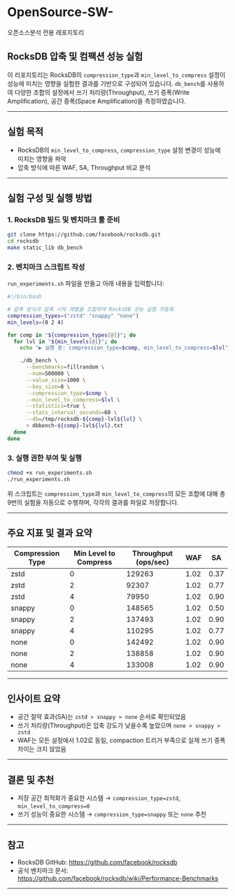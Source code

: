 # OpenSource-SW-
오픈소스분석 전용 레포지토리


## RocksDB 압축 및 컴팩션 성능 실험

이 리포지토리는 RocksDB의 `compression_type`과 `min_level_to_compress` 설정이 성능에 미치는 영향을 실험한 결과를 기반으로 구성되어 있습니다. `db_bench`를 사용하여 다양한 조합의 설정에서 쓰기 처리량(Throughput), 쓰기 증폭(Write Amplification), 공간 증폭(Space Amplification)을 측정하였습니다.

---

## 실험 목적

- RocksDB의 `min_level_to_compress`, `compression_type` 설정 변경이 성능에 미치는 영향을 파악
- 압축 방식에 따른 WAF, SA, Throughput 비교 분석

---

## 실험 구성 및 실행 방법

### 1. RocksDB 빌드 및 벤치마크 툴 준비

```bash
git clone https://github.com/facebook/rocksdb.git
cd rocksdb
make static_lib db_bench
```

### 2. 벤치마크 스크립트 작성

`run_experiments.sh` 파일을 만들고 아래 내용을 입력합니다:

```bash
#!/bin/bash

# 압축 방식과 압축 시작 레벨을 조합하여 RocksDB 성능 실험 자동화
compression_types=("zstd" "snappy" "none")
min_levels=(0 2 4)

for comp in "${compression_types[@]}"; do
  for lvl in "${min_levels[@]}"; do
    echo "▶️ 실행 중: compression_type=$comp, min_level_to_compress=$lvl"

    ./db_bench \
      --benchmarks=fillrandom \
      --num=500000 \
      --value_size=1000 \
      --key_size=8 \
      --compression_type=$comp \
      --min_level_to_compress=$lvl \
      --statistics=true \
      --stats_interval_seconds=60 \
      --db=/tmp/rocksdb-${comp}-lvl${lvl} \
      > dbbench-${comp}-lvl${lvl}.txt
  done
done
```

### 3. 실행 권한 부여 및 실행

```bash
chmod +x run_experiments.sh
./run_experiments.sh
```

위 스크립트는 `compression_type`과 `min_level_to_compress`의 모든 조합에 대해 총 9번의 실험을 자동으로 수행하며, 각각의 결과를 파일로 저장합니다.

---

## 주요 지표 및 결과 요약

| Compression Type | Min Level to Compress | Throughput (ops/sec) | WAF | SA |
|------------------|------------------------|-----------------------|-----|----|
| zstd             | 0                      | 129263                | 1.02| 0.37 |
| zstd             | 2                      | 92307                 | 1.02| 0.77 |
| zstd             | 4                      | 79950                 | 1.02| 0.90 |
| snappy           | 0                      | 148565                | 1.02| 0.50 |
| snappy           | 2                      | 137493                | 1.02| 0.90 |
| snappy           | 4                      | 110295                | 1.02| 0.77 |
| none             | 0                      | 142492                | 1.02| 0.90 |
| none             | 2                      | 138858                | 1.02| 0.90 |
| none             | 4                      | 133008                | 1.02| 0.90 |

---

## 인사이트 요약

- 공간 절약 효과(SA)는 `zstd > snappy > none` 순서로 확인되었음
- 쓰기 처리량(Throughput)은 압축 강도가 낮을수록 높았으며 `none > snappy > zstd`
- WAF는 모든 설정에서 1.02로 동일, compaction 트리거 부족으로 실제 쓰기 증폭 차이는 크지 않았음

---

## 결론 및 추천

- 저장 공간 최적화가 중요한 시스템 → `compression_type=zstd`, `min_level_to_compress=0`
- 쓰기 성능이 중요한 시스템 → `compression_type=snappy` 또는 `none` 추천

---

## 참고
- RocksDB GitHub: https://github.com/facebook/rocksdb
- 공식 벤치마크 문서: https://github.com/facebook/rocksdb/wiki/Performance-Benchmarks

---
